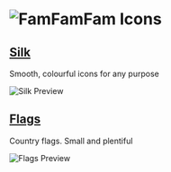 # ![FamFamFam Icons](http://www.famfamfam.com/themes/alphasimple/images/header-text.png)

## [Silk](https://htmlpreview.github.io/?https://github.com/magnobiet/famfamfam-icons/blob/master/silk/index.html)

Smooth, colourful icons for any purpose

![Silk Preview](http://www.famfamfam.com/lab/icons/silk/silk_preview_small.gif)

## [Flags](https://htmlpreview.github.io/?https://github.com/magnobiet/famfamfam-icons/blob/master/flags/index.html)

Country flags. Small and plentiful

![Flags Preview](http://www.famfamfam.com/lab/icons/flags/flags_preview_small.gif)

